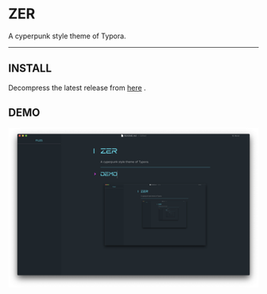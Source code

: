 # ZER

A cyperpunk style theme of Typora.

----

## INSTALL

Decompress the latest release from [here](https://github.com/Ariussssss/typora-theme-zer/releases) .

## DEMO

![demo](./demo/demo.png)

